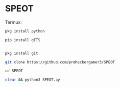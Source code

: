 # SPEOT
Termux:
```sh
pkg install python

```
```sh
pip install gTTS
```
```sh

pkg install git

```
```sh
git clone https://github.com/prohackergamer3/SPEOT

```
```sh
cd SPEOT

```
```sh
clear && python3 SPEOT.py
```
